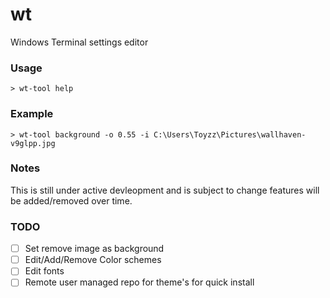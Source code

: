 # wt
Windows Terminal settings editor

### Usage
```
> wt-tool help
```

### Example
```
> wt-tool background -o 0.55 -i C:\Users\Toyzz\Pictures\wallhaven-v9glpp.jpg
```

### Notes
This is still under active devleopment and is subject to change features will be added/removed over time.

### TODO
- [ ] Set remove image as background
- [ ] Edit/Add/Remove Color schemes
- [ ] Edit fonts
- [ ] Remote user managed repo for theme's for quick install 
